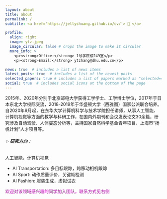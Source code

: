 ```yaml
---
layout: about
title: about
permalink: /
subtitle: <a href='https://jellyshuang.github.io/cv/'> 📄 </a>

profile:
  align: right
  image: ytz.jpeg
  image_circular: false # crops the image to make it circular
  more_info: >
    <p><strong>Office:</strong> 1号学院楼249室</p>
    <p><strong>Email:</strong> ytzhang@dhu.edu.cn</p>

news: true  # includes a list of news items
latest_posts: true  # includes a list of the newest posts
selected_papers: true # includes a list of papers marked as "selected={true}"
social: true  # includes social icons at the bottom of the page
---
```


2015年、2020年分别于北京邮电大学获得工学学士、工学博士学位，2017年于日本东北大学校际交流，2018-2019年于华盛顿大学（西雅图）国家公派联合培养。自2020年9月起，在东华大学计算机科学与技术学院担任讲师，从事人工智能、计算机视觉等方面的教学与科研工作，在国内外期刊和会议发表论文30余篇，研究涉及自动驾驶、人体姿态分析等，主持国家自然科学基金青年项目、上海市“扬帆计划”人才项目等。

###### ✨ **研究方向**：

人工智能，计算机视觉
- AI Transportation: 多目标跟踪，跨移动相机跟踪
- AI Sport: 动作质量评价，关键帧检测
- AI Fashion: 服装生成，虚拟试衣

<div style="color:rgb(181, 9, 172)">欢迎对该领域感兴趣的同学加入团队，联系方式见右侧</div>

<!-- Write your biography here. Tell the world about yourself. Link to your favorite [subreddit](http://reddit.com). You can put a picture in, too. The code is already in, just name your picture `prof_pic.jpg` and put it in the `img/` folder.

Put your address / P.O. box / other info right below your picture. You can also disable any of these elements by editing `profile` property of the YAML header of your `_pages/about.md`. Edit `_bibliography/papers.bib` and Jekyll will render your [publications page](/al-folio/publications/) automatically.

Link to your social media connections, too. This theme is set up to use [Font Awesome icons](http://fortawesome.github.io/Font-Awesome/) and [Academicons](https://jpswalsh.github.io/academicons/), like the ones below. Add your Facebook, Twitter, LinkedIn, Google Scholar, or just disable all of them. -->